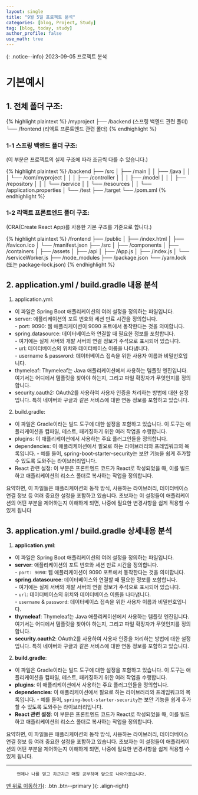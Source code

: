 ```yaml
---
layout: single
title: "9월 5일 프로젝트 분석"
categories: [blog, Project, Study]
tag: [blog, today, study]
author_profile: false
use_math: true
---
```

{: .notice--info}
2023-09-05 프로젝트 분석

# 기본예시

## 1. 전체 폴더 구조:

{% highlight plaintext %}
/myproject
├── /backend (스프링 백엔드 관련 폴더)
└── /frontend (리액트 프론트엔드 관련 폴더)
{% endhighlight %}

### 1-1 스프링 백엔드 폴더 구조:

(이 부분은 프로젝트의 실제 구조에 따라 조금씩 다를 수 있습니다.)

{% highlight plaintext %}
/backend
├── /src
│   ├── /main
│   │   ├── /java
│   │   │   └── /com/myproject
│   │   │       ├── /controller
│   │   │       ├── /model
│   │   │       ├── /repository
│   │   │       └── /service
│   │   └── /resources
│   │       └── /application.properties
│   └── /test
├── /target
└── /pom.xml
{% endhighlight %}

### 1-2 리액트 프론트엔드 폴더 구조:

(CRA(Create React App)를 사용한 기본 구조를 기준으로 합니다.)

{% highlight plaintext %}
/frontend
├── /public
│   ├── /index.html
│   ├── /favicon.ico
│   └── /manifest.json
├── /src
│   ├── /components
│   ├── /containers
│   ├── /assets
│   ├── /api
│   ├── /App.js
│   ├── /index.js
│   └── /serviceWorker.js
├── /node_modules
├── /package.json
└── /yarn.lock (또는 package-lock.json)
{% endhighlight %}


## 2. **application.yml / build.gradle 내용 분석**

1. application.yml:     
- 이 파일은 Spring Boot 애플리케이션의 여러 설정을 정의하는 파일입니다.    
- server: 애플리케이션의 포트 번호와 세션 만료 시간을 정의합니다.    
        - port: 9090: 웹 애플리케이션이 9090 포트에서 동작한다는 것을 의미합니다.    
- spring.datasource: 데이터베이스와 연결할 때 필요한 정보를 포함합니다.      
        - 여기에는 실제 서버와 개발 서버의 연결 정보가 주석으로 표시되어 있습니다.     
        - url: 데이터베이스의 위치와 데이터베이스 이름을 나타냅니다.      
        - username & password: 데이터베이스 접속을 위한 사용자 이름과 비밀번호입니다.      
- thymeleaf: Thymeleaf는 Java 애플리케이션에서 사용하는 템플릿 엔진입니다. 여기서는 어디에서 템플릿을 찾아야 하는지, 그리고 파일 확장자가 무엇인지를 정의합니다.       
- security.oauth2: OAuth2를 사용하여 사용자 인증을 처리하는 방법에 대한 설정입니다. 특히 네이버와 구글과 같은 서비스에 대한 연동 정보를 포함하고 있습니다.       

2. build.gradle:
- 이 파일은 Gradle이라는 빌드 도구에 대한 설정을 포함하고 있습니다. 이 도구는 애플리케이션을 컴파일, 테스트, 패키징하기 위한 여러 작업을 수행합니다.
- plugins: 이 애플리케이션에서 사용하는 주요 플러그인들을 정의합니다.
- dependencies: 이 애플리케이션에서 필요로 하는 라이브러리와 프레임워크의 목록입니다.
        - 예를 들어, spring-boot-starter-security는 보안 기능을 쉽게 추가할 수 있도록 도와주는 라이브러리입니다.
- React 관련 설정: 이 부분은 프론트엔드 코드가 React로 작성되었을 때, 이를 빌드하고 애플리케이션의 리소스 폴더로 복사하는 작업을 정의합니다.

요약하면, 이 파일들은 애플리케이션의 동작 방식, 사용하는 라이브러리, 데이터베이스 연결 정보 등 여러 중요한 설정을 포함하고 있습니다. 초보자는 이 설정들이 애플리케이션의 어떤 부분을 제어하는지 이해하게 되면, 나중에 필요한 변경사항을 쉽게 적용할 수 있게 됩니다


## 3. **application.yml / build.gradle 상세내용 분석**

1. **application.yml**:     
- 이 파일은 Spring Boot 애플리케이션의 여러 설정을 정의하는 파일입니다.    
- **server**: 애플리케이션의 포트 번호와 세션 만료 시간을 정의합니다.    
        - `port: 9090`: 웹 애플리케이션이 9090 포트에서 동작한다는 것을 의미합니다.    
- **spring.datasource**: 데이터베이스와 연결할 때 필요한 정보를 포함합니다.      
        - 여기에는 실제 서버와 개발 서버의 연결 정보가 주석으로 표시되어 있습니다.     
        - `url`: 데이터베이스의 위치와 데이터베이스 이름을 나타냅니다.      
        - `username` & `password`: 데이터베이스 접속을 위한 사용자 이름과 비밀번호입니다.      
- **thymeleaf**: Thymeleaf는 Java 애플리케이션에서 사용하는 템플릿 엔진입니다. 여기서는 어디에서 템플릿을 찾아야 하는지, 그리고 파일 확장자가 무엇인지를 정의합니다.       
- **security.oauth2**: OAuth2를 사용하여 사용자 인증을 처리하는 방법에 대한 설정입니다. 특히 네이버와 구글과 같은 서비스에 대한 연동 정보를 포함하고 있습니다.       

2. **build.gradle**:
- 이 파일은 Gradle이라는 빌드 도구에 대한 설정을 포함하고 있습니다. 이 도구는 애플리케이션을 컴파일, 테스트, 패키징하기 위한 여러 작업을 수행합니다.
- **plugins**: 이 애플리케이션에서 사용하는 주요 플러그인들을 정의합니다.
- **dependencies**: 이 애플리케이션에서 필요로 하는 라이브러리와 프레임워크의 목록입니다.
        - 예를 들어, `spring-boot-starter-security`는 보안 기능을 쉽게 추가할 수 있도록 도와주는 라이브러리입니다.
- **React 관련 설정**: 이 부분은 프론트엔드 코드가 React로 작성되었을 때, 이를 빌드하고 애플리케이션의 리소스 폴더로 복사하는 작업을 정의합니다.

요약하면, 이 파일들은 애플리케이션의 동작 방식, 사용하는 라이브러리, 데이터베이스 연결 정보 등 여러 중요한 설정을 포함하고 있습니다. 초보자는 이 설정들이 애플리케이션의 어떤 부분을 제어하는지 이해하게 되면, 나중에 필요한 변경사항을 쉽게 적용할 수 있게 됩니다.



***
        언제나 나를 믿고 차근차근 매일 공부하며 앞으로 나아가겠습니다.

[맨 위로 이동하기](#){: .btn .btn--primary }{: .align-right}
